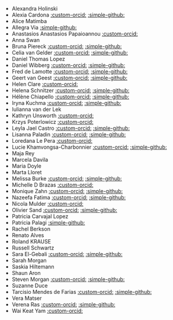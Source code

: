 - Alexandra Holinski  
- Alexia Cardona [:custom-orcid:](https://orcid.org/0000-0002-7877-5565/) [:simple-github:](https://github.com/ac812/)
- Alice Matimba  
- Allegra Via  [:simple-github:](https://github.com/allegravia/)
- Anastasios Anastasios Papaioannou [:custom-orcid:](https://orcid.org/0000-0002-8959-4559/) 
- Anna Swan  
- Bruna Piereck [:custom-orcid:](https://orcid.org/0000-0001-5958-0669/) [:simple-github:](https://github.com/bpiereck/)
- Celia van Gelder [:custom-orcid:](https://orcid.org/0000-0002-0223-2329/) [:simple-github:](https://github.com/celiavg/)
- Daniel Thomas Lopez  
- Daniel Wibberg [:custom-orcid:](https://orcid.org/0000-0002-1331-4311/) [:simple-github:](https://github.com/dwibberg/)
- Fred de Lamotte [:custom-orcid:](https://orcid.org/0000-0003-4234-1172/) [:simple-github:](https://github.com/FraggyFred/)
- Geert van Geest [:custom-orcid:](https://orcid.org/0000-0002-1561-078X/) [:simple-github:](https://github.com/geertvangeest/)
- Helen Clare [:custom-orcid:](https://orcid.org/0000-0002-6656-3012/) 
- Helena Schnitzer [:custom-orcid:](https://orcid.org/0000-0002-6382-9452/) [:simple-github:](https://github.com/HelenaSchnitzer/)
- Hélène  Chiapello [:custom-orcid:](https://orcid.org/0000-0001-5102-0632/) [:simple-github:](https://github.com/hchiapello/)
- Iryna Kuchma [:custom-orcid:](https://orcid.org/0000-0002-2064-3439/) [:simple-github:](https://github.com/irynakuchma/)
- Iulianna van der Lek  
- Kathryn Unsworth [:custom-orcid:](https://orcid.org/0000-0002-5407-9987/) 
- Krzys Poterlowicz [:custom-orcid:](https://orcid.org/0000-0001-6173-5674/) 
- Leyla Jael Castro [:custom-orcid:](https://orcid.org/0000-0003-3986-0510/) [:simple-github:](https://github.com/ljgarcia/)
- Lisanna Paladin [:custom-orcid:](https://orcid.org/0000-0003-0011-9397/) [:simple-github:](https://github.com/lisanna/)
- Loredana Le Pera [:custom-orcid:](https://orcid.org/0000-0002-0076-9878/) 
- Lucie Khamvongsa-Charbonnier [:custom-orcid:](https://orcid.org/0000-0002-1194-0546/) [:simple-github:](https://github.com/lkhamvongsa/)
- Maja Rey  
- Marcela Davila  
- Maria Doyle  
- Marta Lloret  
- Melissa Burke [:custom-orcid:](https://orcid.org/0000-0002-5571-8664/) [:simple-github:](https://github.com/burkemlou/)
- Michelle D Brazas [:custom-orcid:](https://orcid.org/0000-0001-8150-4531/) 
- Monique Zahn [:custom-orcid:](https://orcid.org/0000-0001-7961-6091/) [:simple-github:](https://github.com/m-zahn/)
- Nazeefa Fatima [:custom-orcid:](https://orcid.org/0000-0001-7791-4984/) [:simple-github:](https://github.com/Nazeeefa/)
- Nicola Mulder [:custom-orcid:](https://orcid.org/0000-0003-4905-0941/) 
- Olivier Sand [:custom-orcid:](https://orcid.org/0000-0003-1465-1640/) [:simple-github:](https://github.com/olisand/)
- Patricia Carvajal Lopez  
- Patricia Palagi  [:simple-github:](https://github.com/ppalagi/)
- Rachel Berkson  
- Renato Alves  
- Roland KRAUSE  
- Russell Schwartz  
- Sara El-Gebali [:custom-orcid:](https://orcid.org/https://orcid.org/0000-0003-1378-5495/) [:simple-github:](https://github.com/selgebali/)
- Sarah Morgan  
- Saskia Hiltemann  
- Shaun Aron  
- Steven Morgan [:custom-orcid:](https://orcid.org/0000-0001-6038-6126/) [:simple-github:](https://github.com/stevenjm11/)
- Suzanne Duce  
- Tarcisio Mendes de Farias [:custom-orcid:](https://orcid.org/0000-0002-3175-5372/) [:simple-github:](https://github.com/tarcisiotmf/)
- Vera Matser  
- Verena Ras [:custom-orcid:](https://orcid.org/0000-0003-3938-7241/) [:simple-github:](https://github.com/Verena90/)
- Wai Keat Yam [:custom-orcid:](https://orcid.org/0000-0003-4595-2796/) 
